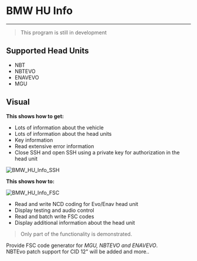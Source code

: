 # BMW HU Info
---
> This program is still in development

## Supported Head Units
- NBT
- NBTEVO
- ENAVEVO
- MGU

## Visual
**This shows how to get:**  
- Lots of information about the vehicle
- Lots of information about the head units
- Key information
- Read extensive error information
- Close SSH and open SSH using a private key for authorization in the head unit

![BMW_HU_Info_SSH](https://github.com/Viaszx/Mazda-SkyActiv-EngineCoolantTemp/assets/78595419/85efe28e-a338-4190-88ed-25d66b02be23)  

**This shows how to:**  

![BMW_HU_Info_FSC](https://github.com/Viaszx/Mazda-SkyActiv-EngineCoolantTemp/assets/78595419/dbcb5aeb-de8f-4250-ace4-15870127a843)
- Read and write NCD coding for Evo/Enav head unit
- Display testing and audio control
- Read and batch write FSC codes
- Display additional information about the head unit

> Only part of the functionality is demonstrated.
> 
Provide FSC code generator for _MGU, NBTEVO and ENAVEVO_.  
NBTEvo patch support for CID 12" will be added and more..

